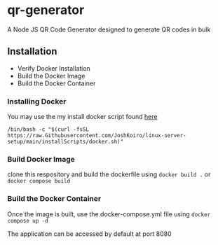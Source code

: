 # qr-generator
A Node JS QR Code Generator designed to generate QR codes in bulk

## Installation

- Verify Docker Installation
- Build the Docker Image
- Build the Docker Container

### Installing Docker

You may use the my install docker script found [here](https://github.com/JoshKoiro/linux-server-setup/blob/main/installScripts/installScripts.md)
```
/bin/bash -c "$(curl -fsSL https://raw.Githubusercontent.com/JoshKoiro/linux-server-setup/main/installScripts/docker.sh)"
```
### Build Docker Image
clone this respository and build the dockerfile using `docker build .` or `docker compose build`

### Build the Docker Container
Once the image is built, use the docker-compose.yml file using `docker compose up -d`

The application can be accessed by default at port 8080
